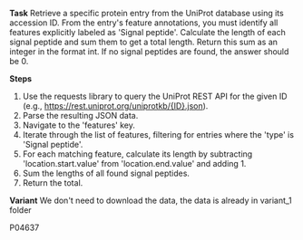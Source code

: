 **Task**
Retrieve a specific protein entry from the UniProt database using its accession ID. From the entry's feature annotations, you must identify all features explicitly labeled as 'Signal peptide'. Calculate the length of each signal peptide and sum them to get a total length. Return this sum as an integer in the format <answer>int</answer>. If no signal peptides are found, the answer should be 0.

**Steps**
1) Use the requests library to query the UniProt REST API for the given ID (e.g., https://rest.uniprot.org/uniprotkb/{ID}.json).
2) Parse the resulting JSON data.
3) Navigate to the 'features' key.
4) Iterate through the list of features, filtering for entries where the 'type' is 'Signal peptide'.
5) For each matching feature, calculate its length by subtracting 'location.start.value' from 'location.end.value' and adding 1.
6) Sum the lengths of all found signal peptides.
7) Return the total.

**Variant**
We don't need to download the data, the data is already in variant_1 folder

P04637

